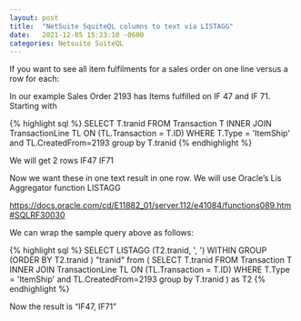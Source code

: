 ```yaml
---
layout: post
title:  "NetSuite SquiteQL columns to text via LISTAGG"
date:   2021-12-05 15:23:10 -0600
categories: Netsuite SuiteQL
---
```


If you want to see all item fulfilments for a sales order on one line versus a row for each:

In our example Sales Order 2193 has Items fulfilled on IF 47 and IF 71.
Starting with 

{% highlight sql %}
SELECT T.tranid
	FROM Transaction T
	INNER JOIN TransactionLine TL ON (TL.Transaction = T.ID)
	WHERE T.Type = 'ItemShip'  and TL.CreatedFrom=2193
	group by T.tranid
{% endhighlight %}



We will get 2 rows
IF47
IF71

Now we want these in one text result in one row.
We will use Oracle’s Lis Aggregator function LISTAGG

https://docs.oracle.com/cd/E11882_01/server.112/e41084/functions089.htm#SQLRF30030

We can wrap the sample query above as follows:

{% highlight sql %}
SELECT LISTAGG (T2.tranid, ', ')
WITHIN GROUP (ORDER BY T2.tranid ) "tranid"
from
(
	SELECT T.tranid
	FROM Transaction T
	INNER JOIN TransactionLine TL ON (TL.Transaction = T.ID)
	WHERE T.Type = 'ItemShip'  and TL.CreatedFrom=2193
	group by T.tranid
) as T2
{% endhighlight %}

Now the result is “IF47, IF71”
